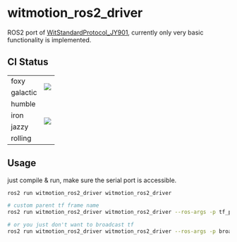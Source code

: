 # witmotion_ros2_driver

ROS2 port of [WitStandardProtocol_JY901](https://github.com/WITMOTION/WitStandardProtocol_JY901/), currently only very basic functionality is implemented.

## CI Status

<table>
<tr>
<td>foxy</td>
<td rowspan=2>
    <a href="https://github.com/lunarifish/witmotion_ros2_driver/actions/workflows/build_eol.yaml">
        <img src="https://github.com/lunarifish/witmotion_ros2_driver/actions/workflows/build_eol.yaml/badge.svg">
    </a>
</td>
</tr>
<tr>
<td>galactic</td>
</tr>
<tr>
<td>humble</td>
<td rowspan=4>
    <a href="https://github.com/lunarifish/witmotion_ros2_driver/actions/workflows/build.yaml">
        <img src="https://github.com/lunarifish/witmotion_ros2_driver/actions/workflows/build.yaml/badge.svg">
    </a>
</td>
</tr>
<tr>
<td>iron</td>
</tr>
<tr>
<td>jazzy</td>
</tr>
<tr>
<td>rolling</td>
</tr>
</table>

## Usage

just compile & run, make sure the serial port is accessible.

```bash
ros2 run witmotion_ros2_driver witmotion_ros2_driver

# custom parent tf frame name
ros2 run witmotion_ros2_driver witmotion_ros2_driver --ros-args -p tf_parent_frame:=my_parent_frame

# or you just don't want to broadcast tf
ros2 run witmotion_ros2_driver witmotion_ros2_driver --ros-args -p broadcast_tf:=false
```
